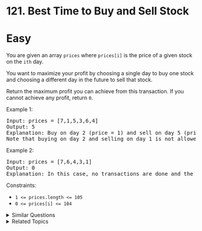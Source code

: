# 121. Best Time to Buy and Sell Stock

# Easy

You are given an array `prices` where `prices[i]` is the price of a given stock on the `ith` day.

You want to maximize your profit by choosing a single day to buy one stock and choosing a different day in the future to sell that stock.

Return the maximum profit you can achieve from this transaction. If you cannot achieve any profit, return `0`.

Example 1:

<pre>
Input: prices = [7,1,5,3,6,4]
Output: 5
Explanation: Buy on day 2 (price = 1) and sell on day 5 (price = 6), profit = 6-1 = 5.
Note that buying on day 2 and selling on day 1 is not allowed because you must buy before you sell.
</pre>

Example 2:

<pre>
Input: prices = [7,6,4,3,1]
Output: 0
Explanation: In this case, no transactions are done and the max profit = 0.
</pre>

Constraints:

-   `1 <= prices.length <= 105`
-   `0 <= prices[i] <= 104`

<details>
<summary> Similar Questions </summary>

-   `Maximum Subarray - Medium`
-   `Best Time to Buy and Sell Stock II - Medium`
-   `Best Time to Buy and Sell Stock III - Hard`
-   `Best Time to Buy and Sell Stock IV - Hard`

</details>

<details>
<summary> Related Topics </summary>

-   `Array`
-   `Dynamic Programming`

</details>
